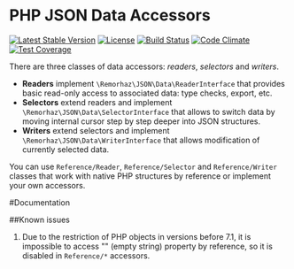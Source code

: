 # PHP JSON Data Accessors

[![Latest Stable Version](https://poser.pugx.org/remorhaz/php-json-data/v/stable)](https://packagist.org/packages/remorhaz/php-json-data)
[![License](https://poser.pugx.org/remorhaz/php-json-data/license)](https://packagist.org/packages/remorhaz/php-json-data)
[![Build Status](https://travis-ci.org/remorhaz/php-json-data.svg?branch=master)](https://travis-ci.org/remorhaz/php-json-data)
[![Code Climate](https://codeclimate.com/github/remorhaz/php-json-data/badges/gpa.svg)](https://codeclimate.com/github/remorhaz/php-json-data)
[![Test Coverage](https://codeclimate.com/github/remorhaz/php-json-data/badges/coverage.svg)](https://codeclimate.com/github/remorhaz/php-json-data/coverage)

There are three classes of data accessors: _readers_, _selectors_ and _writers_.

* **Readers** implement `\Remorhaz\JSON\Data\ReaderInterface` that provides basic read-only access to associated data:
type checks, export, etc.
* **Selectors** extend readers and implement `\Remorhaz\JSON\Data\SelectorInterface` that allows to switch data by moving
internal cursor step by step deeper into JSON structures.
* **Writers** extend selectors and implement `\Remorhaz\JSON\Data\WriterInterface` that allows modification of currently
selected data.

You can use `Reference/Reader`, `Reference/Selector` and `Reference/Writer` classes that work with native PHP structures
by reference or implement your own accessors.

#Documentation

##Known issues
1. Due to the restriction of PHP objects in versions before 7.1, it is impossible to access "" (empty string) property
by reference, so it is disabled in `Reference/*` accessors.